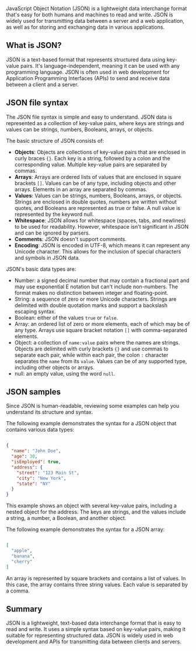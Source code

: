 JavaScript Object Notation (JSON) is a lightweight data interchange format that's easy for both humans and machines to read and write. JSON is widely used for transmitting data between a server and a web application, as well as for storing and exchanging data in various applications.

## What is JSON?

JSON is a text-based format that represents structured data using key-value pairs. It's language-independent, meaning it can be used with any programming language. JSON is often used in web development for Application Programming Interfaces (APIs) to send and receive data between a client and a server.

## JSON file syntax

The JSON file syntax is simple and easy to understand. JSON data is represented as a collection of key-value pairs, where keys are strings and values can be strings, numbers, Booleans, arrays, or objects.

The basic structure of JSON consists of:

- **Objects**: Objects are collections of key-value pairs that are enclosed in curly braces `{}`. Each key is a string, followed by a colon and the corresponding value. Multiple key-value pairs are separated by commas.
- **Arrays**: Arrays are ordered lists of values that are enclosed in square brackets `[]`. Values can be of any type, including objects and other arrays. Elements in an array are separated by commas.
- **Values**: Values can be strings, numbers, Booleans, arrays, or objects. Strings are enclosed in double quotes, numbers are written without quotes, and Booleans are represented as true or false. A null value is represented by the keyword null.
- **Whitespace**: JSON allows for whitespace (spaces, tabs, and newlines) to be used for readability. However, whitespace isn't significant in JSON and can be ignored by parsers.
- **Comments**: JSON doesn't support comments.
- **Encoding**: JSON is encoded in UTF-8, which means it can represent any Unicode character. This allows for the inclusion of special characters and symbols in JSON data.

JSON's basic data types are:

- Number: a signed decimal number that may contain a fractional part and may use exponential E notation but can't include non-numbers. The format makes no distinction between integer and floating-point.
- String: a sequence of zero or more Unicode characters. Strings are delimited with double quotation marks and support a backslash escaping syntax.
- Boolean: either of the values `true` or `false`.
- Array: an ordered list of zero or more elements, each of which may be of any type. Arrays use square bracket notation `[]` with comma-separated elements.
- Object: a collection of `name:value` pairs where the names are strings. Objects are delimited with curly brackets `{}` and use commas to separate each pair, while within each pair, the colon `:` character separates the `name` from its `value`. Values can be of any supported type, including other objects or arrays.
- null: an empty value, using the word `null`.

## JSON samples

Since JSON is human-readable, reviewing some examples can help you understand its structure and syntax.

The following example demonstrates the syntax for a JSON object that contains various data types:

```json

{
  "name": "John Doe",
  "age": 30,
  "isEmployed": true,
  "address": {
    "street": "123 Main St",
    "city": "New York",
    "state": "NY"
  }
}

```

This example shows an object with several key-value pairs, including a nested object for the address. The keys are strings, and the values include a string, a number, a Boolean, and another object.

The following example demonstrates the syntax for a JSON array:

```json

[
  "apple",
  "banana",
  "cherry"
]

```

An array is represented by square brackets and contains a list of values. In this case, the array contains three string values. Each value is separated by a comma.

## Summary

JSON is a lightweight, text-based data interchange format that is easy to read and write. It uses a simple syntax based on key-value pairs, making it suitable for representing structured data. JSON is widely used in web development and APIs for transmitting data between clients and servers.
